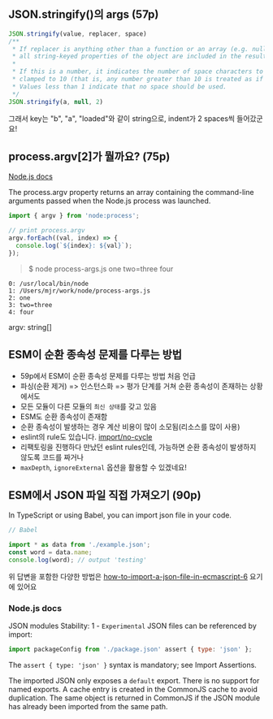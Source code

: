 ## JSON.stringify()의 args (57p)
```js
JSON.stringify(value, replacer, space)
/** 
 * If replacer is anything other than a function or an array (e.g. null or not provided),
 * all string-keyed properties of the object are included in the resulting JSON string.
 * 
 * If this is a number, it indicates the number of space characters to be used as indentation,
 * clamped to 10 (that is, any number greater than 10 is treated as if it were 10).
 * Values less than 1 indicate that no space should be used.
 */
JSON.stringify(a, null, 2)
```
그래서 key는 "b", "a", "loaded"와 같이 string으로, indent가 2 spaces씩 들어갔군요!


## process.argv[2]가 뭘까요? (75p)
[Node.js docs](https://nodejs.org/docs/latest/api/process.html#process_process_argv)

The process.argv property returns an array containing the command-line arguments passed when the Node.js process was launched.
```js
import { argv } from 'node:process';

// print process.argv
argv.forEach((val, index) => {
  console.log(`${index}: ${val}`);
});
```
> $ node process-args.js one two=three four
```
0: /usr/local/bin/node
1: /Users/mjr/work/node/process-args.js
2: one
3: two=three
4: four
```
argv: string[]


## ESM이 순환 종속성 문제를 다루는 방법
- 59p에서 ESM이 순환 종속성 문제를 다루는 방법 처음 언급
- 파싱(순환 제거) => 인스턴스화 => 평가 단계를 거쳐 순환 종속성이 존재하는 상황에서도
- 모든 모듈이 다른 모듈의 `최신 상태`를 갖고 있음
- ESM도 순환 종속성이 존재함
- 순환 종속성이 발생하는 경우 계산 비용이 많이 소모됨(리소스를 많이 사용)
- eslint의 rule도 있습니다. [import/no-cycle](https://github.com/import-js/eslint-plugin-import/blob/main/docs/rules/no-cycle.md)
- 리팩토링을 진행하다 만났던 eslint rules인데, 가능하면 순환 종속성이 발생하지 않도록 코드를 짜거나
- `maxDepth`, `ignoreExternal` 옵션을 활용할 수 있겠네요!


## ESM에서 JSON 파일 직접 가져오기 (90p)
In TypeScript or using Babel, you can import json file in your code.
```js
// Babel

import * as data from './example.json';
const word = data.name;
console.log(word); // output 'testing'
```
위 답변을 포함한 다양한 방법은 [how-to-import-a-json-file-in-ecmascript-6](https://stackoverflow.com/questions/34944099/how-to-import-a-json-file-in-ecmascript-6) 요기에 있어요

### Node.js docs
JSON modules
Stability: 1 - `Experimental`
JSON files can be referenced by import:

```js
import packageConfig from './package.json' assert { type: 'json' };
```
The `assert { type: 'json' }` syntax is mandatory; see Import Assertions.

The imported JSON only exposes a `default` export. There is no support for named exports. A cache entry is created in the CommonJS cache to avoid duplication. The same object is returned in CommonJS if the JSON module has already been imported from the same path.